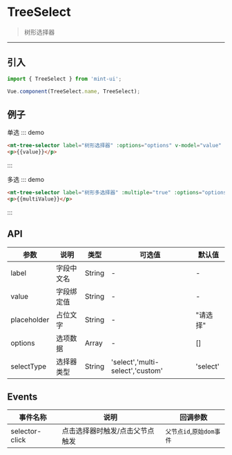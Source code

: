 # TreeSelect

> 树形选择器

-----------

## 引入

```javascript
import { TreeSelect } from 'mint-ui';

Vue.component(TreeSelect.name, TreeSelect);
```

## 例子

单选
::: demo
```html
<mt-tree-selector label="树形选择器" :options="options" v-model="value" placeholder="请选择" ></mt-tree-selector>
<p>{{value}}</p>
```
:::

多选
::: demo
```html
<mt-tree-selector label="树形多选择器" :multiple="true" :options="options" v-model="multiValue" placeholder="请选择" @selector-click="loadMultiOptionsEmap"></mt-tree-selector>
<p>{{multiValue}}</p>
```
:::


## API
| 参数 | 说明 | 类型 | 可选值 | 默认值 |
|------|-------|---------|-------|--------|
| label | 字段中文名 | String | - | - |
| value | 字段绑定值 | String | - | - |
| placeholder | 占位文字 | String | - | "请选择" |
| options | 选项数据 | Array | - | [] |
| selectType | 选择器类型 | String | 'select','multi-select','custom' | 'select' |

## Events
| 事件名称 | 说明 | 回调参数 |
|---------- |-------- |---------- |
| selector-click  | 点击选择器时触发/点击父节点触发 |  `父节点id`,`原始dom事件`  |

<script>
  export default {
    methods: {
      loadOptionsEmap: function () {
      },
      loadMultiOptionsEmap: function () {
      }
    },
    data: function() {
    return {
      value: '',
      options: [{
                "id": "1",
                "name": "党群组织",
                "pId": "",
                "isParent": 1
            }, {
                "id": "000010",
                "name": "党群组织\/工会",
                "pId": "1",
                "isParent": 0
            }, {
                "id": "000012",
                "name": "行政部门\/校长办公室",
                "pId": "3",
                "isParent": 1
            }, {
                "id": "000423",
                "name": "行政部门\/人事处、人才工作领导小组办公室\/综合科",
                "pId": "000013",
                "isParent": 0
            }, {
                "id": "000426",
                "name": "行政部门\/计财处、会计核算中心、招投标办公室\/综合科",
                "pId": "000014",
                "isParent": 0
            }, {
                "id": "000371",
                "name": "行政部门\/校区发展与基本建设处\/综合科",
                "pId": "000346",
                "isParent": 0
            }, {
                "id": "000406",
                "name": "行政部门\/新农村发展研究院办公室、江苏农村发展学院办公室、新农村发展研究院和江苏农村发展学院院务委员会秘书处\/综合科",
                "pId": "000401",
                "isParent": 0
            }, {
                "id": "000029",
                "name": "教学机构\/农学院",
                "pId": "5",
                "isParent": 1
            }, {
                "id": "000040",
                "name": "教学机构\/理学院",
                "pId": "5",
                "isParent": 1
            }, {
                "id": "000001",
                "name": "党群组织\/党委办公室、统战部、机关党委",
                "pId": "1",
                "isParent": 0
            }, {
                "id": "000432",
                "name": "行政部门\/计财处、会计核算中心、招投标办公室\/基建工程招投标科",
                "pId": "000014",
                "isParent": 0
            }, {
                "id": "000021",
                "name": "行政部门\/资产管理与后勤保障处",
                "pId": "3",
                "isParent": 1
            }, {
                "id": "000100",
                "name": "行政部门教学机构\/国际合作与交流处、国际教育学院、港澳台办公室\/国际教育学院办公室",
                "pId": "000017",
                "isParent": 0
            }, {
                "id": "000101",
                "name": "行政部门\/发展规划办公室\/《中国农业教育》编辑部",
                "pId": "000018",
                "isParent": 0
            }, {
                "id": "000102",
                "name": "行政部门\/产学研合作处\/综合科",
                "pId": "000019",
                "isParent": 0
            }, {
                "id": "000103",
                "name": "行政部门\/产学研合作处\/科技开发科",
                "pId": "000019",
                "isParent": 0
            }, {
                "id": "000104",
                "name": "行政部门\/产学研合作处\/科技推广科（科教兴农办公室）",
                "pId": "000019",
                "isParent": 0
            }, {
                "id": "000105",
                "name": "行政部门\/产学研合作处\/经营性资产管理办公室",
                "pId": "000019",
                "isParent": 0
            }, {
                "id": "000106",
                "name": "行政部门\/产学研合作处\/资产经营公司财务部",
                "pId": "000019",
                "isParent": 0
            }, {
                "id": "000107",
                "name": "行政部门\/产学研合作处\/农药厂",
                "pId": "000019",
                "isParent": 0
            }, {
                "id": "000108",
                "name": "行政部门\/产学研合作处\/免疫生化所",
                "pId": "000019",
                "isParent": 0
            }, {
                "id": "000109",
                "name": "行政部门\/产学研合作处\/科技开发公司",
                "pId": "000019",
                "isParent": 0
            }, {
                "id": "000038",
                "name": "教学机构\/人文社会科学学院",
                "pId": "5",
                "isParent": 1
            }, {
                "id": "000011",
                "name": "党群组织\/团委",
                "pId": "1",
                "isParent": 1
            }, {
                "id": "000360",
                "name": "行政部门\/资产经营公司",
                "pId": "3",
                "isParent": 1
            }, {
                "id": "000110",
                "name": "行政部门\/产学研合作处\/神州公司",
                "pId": "000019",
                "isParent": 0
            }, {
                "id": "000111",
                "name": "行政部门\/产学研合作处\/高科公司",
                "pId": "000019",
                "isParent": 0
            }, {
                "id": "000112",
                "name": "行政部门\/产学研合作处\/资产经营公司",
                "pId": "000019",
                "isParent": 0
            }, {
                "id": "000113",
                "name": "行政部门\/产学研合作处\/兴农公司",
                "pId": "000019",
                "isParent": 0
            }, {
                "id": "000114",
                "name": "行政部门\/产学研合作处\/动物药业有限公司",
                "pId": "000019",
                "isParent": 0
            }, {
                "id": "000118",
                "name": "行政部门\/资产管理与后勤保障处\/综合科",
                "pId": "000021",
                "isParent": 0
            }, {
                "id": "000119",
                "name": "行政部门\/资产管理与后勤保障处\/资产管理科",
                "pId": "000021",
                "isParent": 0
            }, {
                "id": "000338",
                "name": "教学机构\/思想政治理论课教研部",
                "pId": "5",
                "isParent": 1
            }, {
                "id": "000045",
                "name": "行政部门\/学术交流中心",
                "pId": "3",
                "isParent": 0
            }, {
                "id": "000120",
                "name": "行政部门\/资产管理与后勤保障处\/房地产管理科",
                "pId": "000021",
                "isParent": 0
            }, {
                "id": "000121",
                "name": "行政部门\/资产管理与后勤保障处\/动力科",
                "pId": "000021",
                "isParent": 0
            }, {
                "id": "000122",
                "name": "行政部门\/资产管理与后勤保障处\/社区居民委员会",
                "pId": "000021",
                "isParent": 0
            }, {
                "id": "000123",
                "name": "行政部门\/资产管理与后勤保障处\/医院",
                "pId": "000021",
                "isParent": 0
            }, {
                "id": "000124",
                "name": "行政部门\/实验室与基地管理处\/综合科",
                "pId": "000022",
                "isParent": 0
            }, {
                "id": "000125",
                "name": "行政部门\/实验室与基地管理处\/实验室管理科",
                "pId": "000022",
                "isParent": 0
            }, {
                "id": "000126",
                "name": "行政部门\/实验室与基地管理处\/基地管理科",
                "pId": "000022",
                "isParent": 0
            }, {
                "id": "000127",
                "name": "行政部门\/实验室与基地管理处\/设备管理科",
                "pId": "000022",
                "isParent": 0
            }, {
                "id": "000128",
                "name": "行政部门\/白马教学科研基地建设办公室\/综合科",
                "pId": "000023",
                "isParent": 0
            }, {
                "id": "000039",
                "name": "教学机构\/外国语学院",
                "pId": "5",
                "isParent": 1
            }, {
                "id": "000130",
                "name": "直属单位\/图书馆、图书与信息中心\/办公室",
                "pId": "000024",
                "isParent": 0
            }, {
                "id": "000131",
                "name": "直属单位\/图书馆、图书与信息中心\/读者服务部",
                "pId": "000024",
                "isParent": 0
            }, {
                "id": "000132",
                "name": "直属单位\/图书馆、图书与信息中心\/文献资源建设部",
                "pId": "000024",
                "isParent": 0
            }, {
                "id": "000133",
                "name": "直属单位\/图书馆、图书与信息中心\/参考咨询部",
                "pId": "000024",
                "isParent": 0
            }, {
                "id": "000134",
                "name": "直属单位\/图书馆、图书与信息中心\/网络运营部",
                "pId": "000024",
                "isParent": 0
            }, {
                "id": "000135",
                "name": "直属单位\/图书馆、图书与信息中心\/信息应用部",
                "pId": "000024",
                "isParent": 0
            }, {
                "id": "000136",
                "name": "直属单位\/图书馆、图书与信息中心\/用户服务部",
                "pId": "000024",
                "isParent": 0
            }, {
                "id": "000137",
                "name": "直属单位\/图书馆、图书与信息中心\/教育技术部（现代教育技术中心）",
                "pId": "000024",
                "isParent": 0
            }, {
                "id": "000138",
                "name": "直属单位\/体育部\/办公室",
                "pId": "000025",
                "isParent": 0
            }, {
                "id": "000139",
                "name": "直属单位\/体育部\/教学与科研教研室",
                "pId": "000025",
                "isParent": 0
            }, {
                "id": "000041",
                "name": "教学机构\/信息科学技术学院",
                "pId": "5",
                "isParent": 1
            }, {
                "id": "000140",
                "name": "直属单位\/体育部\/运动竞赛教研室",
                "pId": "000025",
                "isParent": 0
            }, {
                "id": "000141",
                "name": "直属单位\/体育部\/群众体育教研室",
                "pId": "000025",
                "isParent": 0
            }, {
                "id": "000142",
                "name": "直属单位\/后勤集团公司\/办公室",
                "pId": "000026",
                "isParent": 0
            }, {
                "id": "000143",
                "name": "直属单位\/后勤集团公司\/人力资源管理中心",
                "pId": "000026",
                "isParent": 0
            }, {
                "id": "000144",
                "name": "直属单位\/后勤集团公司\/安全质量管理中心",
                "pId": "000026",
                "isParent": 0
            }, {
                "id": "000145",
                "name": "直属单位\/后勤集团公司\/维修动力服务中心",
                "pId": "000026",
                "isParent": 0
            }, {
                "id": "000146",
                "name": "直属单位\/后勤集团公司\/通讯接待服务中心",
                "pId": "000026",
                "isParent": 0
            }, {
                "id": "000147",
                "name": "直属单位\/后勤集团公司\/物资供应中心",
                "pId": "000026",
                "isParent": 0
            }, {
                "id": "000148",
                "name": "直属单位\/后勤集团公司\/文印服务中心",
                "pId": "000026",
                "isParent": 0
            }, {
                "id": "000149",
                "name": "直属单位\/后勤集团公司\/饮食服务中心",
                "pId": "000026",
                "isParent": 0
            }, {
                "id": "000042",
                "name": "教学机构\/生命科学学院",
                "pId": "5",
                "isParent": 1
            }, {
                "id": "000150",
                "name": "直属单位\/后勤集团公司\/物业管理服务中心",
                "pId": "000026",
                "isParent": 0
            }, {
                "id": "000151",
                "name": "直属单位\/后勤集团公司\/幼儿园",
                "pId": "000026",
                "isParent": 0
            }, {
                "id": "000152",
                "name": "直属单位\/江浦实验农场\/办公室",
                "pId": "000027",
                "isParent": 0
            }, {
                "id": "000153",
                "name": "直属单位\/江浦实验农场\/生产科",
                "pId": "000027",
                "isParent": 0
            }, {
                "id": "000154",
                "name": "直属单位\/实验牧场\/办公室",
                "pId": "000028",
                "isParent": 0
            }, {
                "id": "000155",
                "name": "教学机构\/农学院\/办公室",
                "pId": "000029",
                "isParent": 0
            }, {
                "id": "000156",
                "name": "教学机构\/农学院\/农学系",
                "pId": "000029",
                "isParent": 0
            }, {
                "id": "000157",
                "name": "教学机构\/农学院\/遗传育种系",
                "pId": "000029",
                "isParent": 0
            }, {
                "id": "000158",
                "name": "教学机构\/农学院\/作物学实验教学中心",
                "pId": "000029",
                "isParent": 0
            }, {
                "id": "000159",
                "name": "教学机构\/农学院\/农学试验站",
                "pId": "000029",
                "isParent": 0
            }, {
                "id": "000383",
                "name": "教学机构\/农村发展学院",
                "pId": "5",
                "isParent": 1
            }, {
                "id": "000016",
                "name": "行政部门\/科技处、人文社会科学处",
                "pId": "3",
                "isParent": 0
            }, {
                "id": "000160",
                "name": "教学机构\/农学院\/作物遗传与种质创新国家重点实验室",
                "pId": "000029",
                "isParent": 0
            }, {
                "id": "000161",
                "name": "教学机构\/植物保护学院\/办公室",
                "pId": "000030",
                "isParent": 0
            }, {
                "id": "000162",
                "name": "教学机构\/植物保护学院\/植物病理学系",
                "pId": "000030",
                "isParent": 0
            }, {
                "id": "000163",
                "name": "教学机构\/植物保护学院\/昆虫学系",
                "pId": "000030",
                "isParent": 0
            }, {
                "id": "000164",
                "name": "教学机构\/植物保护学院\/农业气象教研室",
                "pId": "000030",
                "isParent": 0
            }, {
                "id": "000165",
                "name": "教学机构\/植物保护学院\/农药科学系",
                "pId": "000030",
                "isParent": 0
            }, {
                "id": "000166",
                "name": "教学机构\/植物保护学院\/有害生物综合治理实验教学中心",
                "pId": "000030",
                "isParent": 0
            }, {
                "id": "000167",
                "name": "教学机构\/资源与环境科学学院\/办公室",
                "pId": "000031",
                "isParent": 0
            }, {
                "id": "000168",
                "name": "教学机构\/资源与环境科学学院\/土壤与生态学系",
                "pId": "000031",
                "isParent": 0
            }, {
                "id": "000169",
                "name": "教学机构\/资源与环境科学学院\/植物营养与肥料学系",
                "pId": "000031",
                "isParent": 0
            }, {
                "id": "000384",
                "name": "教学机构\/草业学院",
                "pId": "5",
                "isParent": 1
            }, {
                "id": "000017",
                "name": "行政部门教学机构\/国际合作与交流处、国际教育学院、港澳台办公室",
                "pId": "4",
                "isParent": 1
            }, {
                "id": "000170",
                "name": "教学机构\/资源与环境科学学院\/环境科学与工程系",
                "pId": "000031",
                "isParent": 0
            }, {
                "id": "000171",
                "name": "教学机构\/资源与环境科学学院\/农业资源与环境实验教学中心",
                "pId": "000031",
                "isParent": 0
            }, {
                "id": "000172",
                "name": "教学机构\/园艺学院\/办公室",
                "pId": "000032",
                "isParent": 0
            }, {
                "id": "000173",
                "name": "教学机构\/园艺学院\/园艺学系",
                "pId": "000032",
                "isParent": 0
            }, {
                "id": "000174",
                "name": "教学机构\/园艺学院\/园林学系",
                "pId": "000032",
                "isParent": 0
            }, {
                "id": "000175",
                "name": "教学机构\/园艺学院\/中药材科学系",
                "pId": "000032",
                "isParent": 0
            }, {
                "id": "000176",
                "name": "教学机构\/园艺学院\/园艺园林实验教学中心",
                "pId": "000032",
                "isParent": 0
            }, {
                "id": "000177",
                "name": "教学机构\/园艺学院\/中药学实验教学中心",
                "pId": "000032",
                "isParent": 0
            }, {
                "id": "000178",
                "name": "教学机构\/动物科技学院（含无锡渔业学院）\/办公室",
                "pId": "000033",
                "isParent": 0
            }, {
                "id": "000179",
                "name": "教学机构\/动物科技学院（含无锡渔业学院）\/动物遗传育种与繁殖系",
                "pId": "000033",
                "isParent": 0
            }, {
                "id": "000385",
                "name": "教学机构\/金融学院",
                "pId": "5",
                "isParent": 1
            }, {
                "id": "000018",
                "name": "行政部门\/发展规划办公室",
                "pId": "3",
                "isParent": 1
            }, {
                "id": "000180",
                "name": "教学机构\/动物科技学院（含无锡渔业学院）\/动物营养与饲料科学系",
                "pId": "000033",
                "isParent": 0
            }, {
                "id": "000181",
                "name": "教学机构\/动物科技学院（含无锡渔业学院）\/特种经济动物与水产系",
                "pId": "000033",
                "isParent": 0
            }, {
                "id": "000182",
                "name": "教学机构\/动物科技学院（含无锡渔业学院）\/草业工程系",
                "pId": "000033",
                "isParent": 0
            }, {
                "id": "000183",
                "name": "教学机构\/动物科技学院（含无锡渔业学院）\/动物科学实验教学中心",
                "pId": "000033",
                "isParent": 0
            }, {
                "id": "000184",
                "name": "教学机构\/动物科技学院（含无锡渔业学院）\/无锡渔业学院",
                "pId": "000033",
                "isParent": 1
            }, {
                "id": "000185",
                "name": "教学机构\/动物科技学院（含无锡渔业学院）\/无锡渔业学院\/办公室",
                "pId": "000184",
                "isParent": 0
            }, {
                "id": "000186",
                "name": "教学机构\/动物科技学院（含无锡渔业学院）\/无锡渔业学院\/水产遗传育种室",
                "pId": "000184",
                "isParent": 0
            }, {
                "id": "000187",
                "name": "教学机构\/动物科技学院（含无锡渔业学院）\/无锡渔业学院\/生物技术室",
                "pId": "000184",
                "isParent": 0
            }, {
                "id": "000188",
                "name": "教学机构\/动物科技学院（含无锡渔业学院）\/无锡渔业学院\/大水面增养殖与生态室",
                "pId": "000184",
                "isParent": 0
            }, {
                "id": "000189",
                "name": "教学机构\/动物科技学院（含无锡渔业学院）\/无锡渔业学院\/渔业环境保护生物控制室",
                "pId": "000184",
                "isParent": 0
            }, {
                "id": "000043",
                "name": "教学机构\/工学院（含乡镇企业学院）",
                "pId": "5",
                "isParent": 1
            }, {
                "id": "000019",
                "name": "行政部门\/产学研合作处",
                "pId": "3",
                "isParent": 1
            }, {
                "id": "000190",
                "name": "教学机构\/动物科技学院（含无锡渔业学院）\/无锡渔业学院\/动物饲料与疾病防治室",
                "pId": "000184",
                "isParent": 0
            }, {
                "id": "000191",
                "name": "教学机构\/动物科技学院（含无锡渔业学院）\/无锡渔业学院\/水产养殖室",
                "pId": "000184",
                "isParent": 0
            }, {
                "id": "000192",
                "name": "教学机构\/动物科技学院（含无锡渔业学院）\/无锡渔业学院\/渔业经济和信息室",
                "pId": "000184",
                "isParent": 0
            }, {
                "id": "000193",
                "name": "教学机构\/动物科技学院（含无锡渔业学院）\/无锡渔业学院\/教育培训基础部",
                "pId": "000184",
                "isParent": 0
            }, {
                "id": "000194",
                "name": "教学机构\/动物医学院\/办公室",
                "pId": "000034",
                "isParent": 0
            }, {
                "id": "000195",
                "name": "教学机构\/动物医学院\/附属动物医院",
                "pId": "000034",
                "isParent": 0
            }, {
                "id": "000196",
                "name": "教学机构\/动物医学院\/基础医学系",
                "pId": "000034",
                "isParent": 0
            }, {
                "id": "000197",
                "name": "教学机构\/动物医学院\/预防医学系",
                "pId": "000034",
                "isParent": 0
            }, {
                "id": "000198",
                "name": "教学机构\/动物医学院\/临床医学系",
                "pId": "000034",
                "isParent": 0
            }, {
                "id": "000199",
                "name": "教学机构\/动物医学院\/基础兽医学实验教学中心",
                "pId": "000034",
                "isParent": 0
            }, {
                "id": "000002",
                "name": "党群组织\/纪委办公室",
                "pId": "1",
                "isParent": 0
            }, {
                "id": "2",
                "name": "党群组织行政部门",
                "pId": "",
                "isParent": 1
            }, {
                "id": "000427",
                "name": "行政部门\/计财处、会计核算中心、招投标办公室\/校园一卡通中心",
                "pId": "000014",
                "isParent": 0
            }, {
                "id": "000433",
                "name": "行政部门\/校区发展与基本建设处\/计划科",
                "pId": "000346",
                "isParent": 0
            }, {
                "id": "000347",
                "name": "行政部门\/发展规划与学科建设处",
                "pId": "3",
                "isParent": 1
            }, {
                "id": "000407",
                "name": "行政部门\/新农村发展研究院办公室、江苏农村发展学院办公室、新农村发展研究院和江苏农村发展学院院务委员会秘书处\/基地与推广科",
                "pId": "000401",
                "isParent": 0
            }, {
                "id": "000030",
                "name": "教学机构\/植物保护学院",
                "pId": "5",
                "isParent": 1
            }, {
                "id": "000044",
                "name": "教学机构\/继续教育学院",
                "pId": "5",
                "isParent": 1
            }, {
                "id": "000020",
                "name": "行政部门\/基建处",
                "pId": "3",
                "isParent": 0
            }, {
                "id": "000200",
                "name": "教学机构\/动物医学院\/预防兽医学实验教学中心",
                "pId": "000034",
                "isParent": 0
            }, {
                "id": "000201",
                "name": "教学机构\/动物医学院\/临床兽医学实验教学中心",
                "pId": "000034",
                "isParent": 0
            }, {
                "id": "000202",
                "name": "教学机构\/食品科技学院\/办公室",
                "pId": "000035",
                "isParent": 0
            }, {
                "id": "000203",
                "name": "教学机构\/食品科技学院\/食品科学与工程系",
                "pId": "000035",
                "isParent": 0
            }, {
                "id": "000204",
                "name": "教学机构\/食品科技学院\/生物工程系",
                "pId": "000035",
                "isParent": 0
            }, {
                "id": "000205",
                "name": "教学机构\/食品科技学院\/食品质量与安全系",
                "pId": "000035",
                "isParent": 0
            }, {
                "id": "000206",
                "name": "教学机构\/食品科技学院\/食品加工与质量控制实验教学中心",
                "pId": "000035",
                "isParent": 0
            }, {
                "id": "000207",
                "name": "教学机构\/食品科技学院\/生物工程实验教学中心",
                "pId": "000035",
                "isParent": 0
            }, {
                "id": "000208",
                "name": "教学机构\/食品科技学院\/国家肉品质量控制工程技术研究中心",
                "pId": "000035",
                "isParent": 0
            }, {
                "id": "000209",
                "name": "教学机构\/经济管理学院\/办公室",
                "pId": "000036",
                "isParent": 0
            }, {
                "id": "000210",
                "name": "教学机构\/经济管理学院\/农业经济学系",
                "pId": "000036",
                "isParent": 0
            }, {
                "id": "000211",
                "name": "教学机构\/经济管理学院\/管理学系",
                "pId": "000036",
                "isParent": 0
            }, {
                "id": "000213",
                "name": "教学机构\/经济管理学院\/经济管理与电子商务实验教学中心",
                "pId": "000036",
                "isParent": 0
            }, {
                "id": "000214",
                "name": "教学机构\/公共管理学院（含土地管理学院）\/办公室",
                "pId": "000037",
                "isParent": 0
            }, {
                "id": "000215",
                "name": "教学机构\/公共管理学院（含土地管理学院）\/土地管理系",
                "pId": "000037",
                "isParent": 0
            }, {
                "id": "000216",
                "name": "教学机构\/公共管理学院（含土地管理学院）\/资源环境与城乡规划系",
                "pId": "000037",
                "isParent": 0
            }, {
                "id": "000217",
                "name": "教学机构\/公共管理学院（含土地管理学院）\/人力资源与社会保障系",
                "pId": "000037",
                "isParent": 0
            }, {
                "id": "000218",
                "name": "教学机构\/公共管理学院（含土地管理学院）\/行政管理系",
                "pId": "000037",
                "isParent": 0
            }, {
                "id": "000219",
                "name": "教学机构\/公共管理学院（含土地管理学院）\/管理学科教学实验中心",
                "pId": "000037",
                "isParent": 0
            }, {
                "id": "000022",
                "name": "行政部门\/实验室与基地管理处",
                "pId": "3",
                "isParent": 1
            }, {
                "id": "000220",
                "name": "教学机构\/公共管理学院（含土地管理学院）\/高等教育研究所",
                "pId": "000037",
                "isParent": 0
            }, {
                "id": "000221",
                "name": "教学机构\/人文社会科学学院\/办公室",
                "pId": "000038",
                "isParent": 0
            }, {
                "id": "000222",
                "name": "教学机构\/人文社会科学学院\/中国近现代史教研室",
                "pId": "000038",
                "isParent": 0
            }, {
                "id": "000223",
                "name": "教学机构\/人文社会科学学院\/马克思主义基本原理教研室",
                "pId": "000038",
                "isParent": 0
            }, {
                "id": "000224",
                "name": "教学机构\/人文社会科学学院\/社会学系",
                "pId": "000038",
                "isParent": 0
            }, {
                "id": "000225",
                "name": "教学机构\/人文社会科学学院\/文化管理系",
                "pId": "000038",
                "isParent": 0
            }, {
                "id": "000226",
                "name": "教学机构\/人文社会科学学院\/旅游管理系",
                "pId": "000038",
                "isParent": 0
            }, {
                "id": "000227",
                "name": "教学机构\/人文社会科学学院\/科学技术史系",
                "pId": "000038",
                "isParent": 0
            }, {
                "id": "000228",
                "name": "教学机构\/人文社会科学学院\/法律系",
                "pId": "000038",
                "isParent": 0
            }, {
                "id": "000229",
                "name": "教学机构\/人文社会科学学院\/人文综合实验教学中心",
                "pId": "000038",
                "isParent": 0
            }, {
                "id": "000230",
                "name": "教学机构\/外国语学院\/办公室",
                "pId": "000039",
                "isParent": 0
            }, {
                "id": "000231",
                "name": "教学机构\/外国语学院\/英语系",
                "pId": "000039",
                "isParent": 0
            }, {
                "id": "000232",
                "name": "教学机构\/外国语学院\/日语系",
                "pId": "000039",
                "isParent": 0
            }, {
                "id": "000233",
                "name": "教学机构\/外国语学院\/公共外语教学部",
                "pId": "000039",
                "isParent": 0
            }, {
                "id": "000234",
                "name": "教学机构\/外国语学院\/外语实验教学中心",
                "pId": "000039",
                "isParent": 0
            }, {
                "id": "000235",
                "name": "教学机构\/理学院\/办公室",
                "pId": "000040",
                "isParent": 0
            }, {
                "id": "000236",
                "name": "教学机构\/理学院\/数学系",
                "pId": "000040",
                "isParent": 0
            }, {
                "id": "000237",
                "name": "教学机构\/理学院\/物理系",
                "pId": "000040",
                "isParent": 0
            }, {
                "id": "000238",
                "name": "教学机构\/理学院\/化学系",
                "pId": "000040",
                "isParent": 0
            }, {
                "id": "000239",
                "name": "教学机构\/理学院\/化学实验教学中心",
                "pId": "000040",
                "isParent": 0
            }, {
                "id": "000024",
                "name": "直属单位\/图书馆、图书与信息中心",
                "pId": "9",
                "isParent": 1
            }, {
                "id": "000240",
                "name": "教学机构\/理学院\/物理实验教学中心",
                "pId": "000040",
                "isParent": 0
            }, {
                "id": "000241",
                "name": "教学机构\/信息科学技术学院\/办公室",
                "pId": "000041",
                "isParent": 0
            }, {
                "id": "000242",
                "name": "教学机构\/信息科学技术学院\/计算机科学与技术系",
                "pId": "000041",
                "isParent": 0
            }, {
                "id": "000243",
                "name": "教学机构\/信息科学技术学院\/信息管理系",
                "pId": "000041",
                "isParent": 0
            }, {
                "id": "000244",
                "name": "教学机构\/信息科学技术学院\/计算机与信息技术实验教学中心",
                "pId": "000041",
                "isParent": 0
            }, {
                "id": "000245",
                "name": "教学机构\/生命科学学院\/办公室",
                "pId": "000042",
                "isParent": 0
            }, {
                "id": "000246",
                "name": "教学机构\/生命科学学院\/生物化学与分子生物学系",
                "pId": "000042",
                "isParent": 0
            }, {
                "id": "000247",
                "name": "教学机构\/生命科学学院\/微生物学系",
                "pId": "000042",
                "isParent": 0
            }, {
                "id": "000248",
                "name": "教学机构\/生命科学学院\/植物生物学系",
                "pId": "000042",
                "isParent": 0
            }, {
                "id": "000249",
                "name": "教学机构\/生命科学学院\/动物生物学系",
                "pId": "000042",
                "isParent": 0
            }, {
                "id": "000025",
                "name": "直属单位\/体育部",
                "pId": "9",
                "isParent": 1
            }, {
                "id": "000250",
                "name": "教学机构\/生命科学学院\/生物学实验教学中心",
                "pId": "000042",
                "isParent": 0
            }, {
                "id": "000251",
                "name": "教学机构\/继续教育学院\/办公室",
                "pId": "000044",
                "isParent": 0
            }, {
                "id": "000252",
                "name": "教学机构\/继续教育学院\/培训科",
                "pId": "000044",
                "isParent": 0
            }, {
                "id": "000253",
                "name": "教学机构\/继续教育学院\/教务科",
                "pId": "000044",
                "isParent": 0
            }, {
                "id": "000254",
                "name": "教学机构\/继续教育学院\/招生自考办公室",
                "pId": "000044",
                "isParent": 0
            }, {
                "id": "000256",
                "name": "教学机构\/工学院（含乡镇企业学院）\/党委办公室",
                "pId": "000043",
                "isParent": 1
            }, {
                "id": "000257",
                "name": "教学机构\/工学院（含乡镇企业学院）\/党委办公室\/综合科",
                "pId": "000256",
                "isParent": 0
            }, {
                "id": "000258",
                "name": "教学机构\/工学院（含乡镇企业学院）\/纪委办公室、监察室、机关党总支",
                "pId": "000043",
                "isParent": 0
            }, {
                "id": "000259",
                "name": "教学机构\/工学院（含乡镇企业学院）\/工会",
                "pId": "000043",
                "isParent": 0
            }, {
                "id": "000026",
                "name": "直属单位\/后勤集团公司",
                "pId": "9",
                "isParent": 1
            }, {
                "id": "000260",
                "name": "教学机构\/工学院（含乡镇企业学院）\/团委",
                "pId": "000043",
                "isParent": 0
            }, {
                "id": "000261",
                "name": "教学机构\/工学院（含乡镇企业学院）\/院长办公室",
                "pId": "000043",
                "isParent": 1
            }, {
                "id": "000262",
                "name": "教学机构\/工学院（含乡镇企业学院）\/院长办公室\/综合科",
                "pId": "000261",
                "isParent": 0
            }, {
                "id": "000263",
                "name": "教学机构\/工学院（含乡镇企业学院）\/人事处",
                "pId": "000043",
                "isParent": 1
            }, {
                "id": "000264",
                "name": "教学机构\/工学院（含乡镇企业学院）\/人事处\/综合科",
                "pId": "000263",
                "isParent": 0
            }, {
                "id": "000265",
                "name": "教学机构\/工学院（含乡镇企业学院）\/人事处\/离退休办公室",
                "pId": "000263",
                "isParent": 0
            }, {
                "id": "000267",
                "name": "教学机构\/工学院（含乡镇企业学院）\/教务处",
                "pId": "000043",
                "isParent": 1
            }, {
                "id": "000268",
                "name": "教学机构\/工学院（含乡镇企业学院）\/教务处\/教务科",
                "pId": "000267",
                "isParent": 0
            }, {
                "id": "000269",
                "name": "教学机构\/工学院（含乡镇企业学院）\/教务处\/教研及实践教学科",
                "pId": "000267",
                "isParent": 0
            }, {
                "id": "000027",
                "name": "直属单位\/江浦实验农场",
                "pId": "9",
                "isParent": 1
            }, {
                "id": "000270",
                "name": "教学机构\/工学院（含乡镇企业学院）\/教务处\/教材科",
                "pId": "000267",
                "isParent": 0
            }, {
                "id": "000271",
                "name": "教学机构\/工学院（含乡镇企业学院）\/科技与研究生处",
                "pId": "000043",
                "isParent": 1
            }, {
                "id": "000272",
                "name": "教学机构\/工学院（含乡镇企业学院）\/科技与研究生处\/综合科",
                "pId": "000271",
                "isParent": 0
            }, {
                "id": "000273",
                "name": "教学机构\/工学院（含乡镇企业学院）\/学生工作处",
                "pId": "000043",
                "isParent": 1
            }, {
                "id": "000274",
                "name": "教学机构\/工学院（含乡镇企业学院）\/学生工作处\/招生就业科",
                "pId": "000273",
                "isParent": 0
            }, {
                "id": "000275",
                "name": "教学机构\/工学院（含乡镇企业学院）\/学生工作处\/教育管理科",
                "pId": "000273",
                "isParent": 0
            }, {
                "id": "000276",
                "name": "教学机构\/工学院（含乡镇企业学院）\/学生工作处\/学生宿舍管理科",
                "pId": "000273",
                "isParent": 0
            }, {
                "id": "000277",
                "name": "教学机构\/工学院（含乡镇企业学院）\/计划财务处",
                "pId": "000043",
                "isParent": 1
            }, {
                "id": "000278",
                "name": "教学机构\/工学院（含乡镇企业学院）\/计划财务处\/综合财务科",
                "pId": "000277",
                "isParent": 0
            }, {
                "id": "000279",
                "name": "教学机构\/工学院（含乡镇企业学院）\/计划财务处\/校园卡管理科",
                "pId": "000277",
                "isParent": 0
            }, {
                "id": "000028",
                "name": "直属单位\/实验牧场",
                "pId": "9",
                "isParent": 1
            }, {
                "id": "000280",
                "name": "教学机构\/工学院（含乡镇企业学院）\/计划财务处\/服务核算科",
                "pId": "000277",
                "isParent": 0
            }, {
                "id": "000281",
                "name": "教学机构\/工学院（含乡镇企业学院）\/总务处",
                "pId": "000043",
                "isParent": 1
            }, {
                "id": "000282",
                "name": "教学机构\/工学院（含乡镇企业学院）\/总务处\/办公室",
                "pId": "000281",
                "isParent": 0
            }, {
                "id": "000283",
                "name": "教学机构\/工学院（含乡镇企业学院）\/总务处\/基建维修科",
                "pId": "000281",
                "isParent": 0
            }, {
                "id": "000284",
                "name": "教学机构\/工学院（含乡镇企业学院）\/总务处\/资产管理科",
                "pId": "000281",
                "isParent": 0
            }, {
                "id": "000285",
                "name": "教学机构\/工学院（含乡镇企业学院）\/总务处\/保卫科",
                "pId": "000281",
                "isParent": 0
            }, {
                "id": "000286",
                "name": "教学机构\/工学院（含乡镇企业学院）\/总务处\/卫生所",
                "pId": "000281",
                "isParent": 0
            }, {
                "id": "000287",
                "name": "教学机构\/工学院（含乡镇企业学院）\/总务处\/水电管理科",
                "pId": "000281",
                "isParent": 0
            }, {
                "id": "000288",
                "name": "教学机构\/工学院（含乡镇企业学院）\/总务处\/物业管理科",
                "pId": "000281",
                "isParent": 0
            }, {
                "id": "000289",
                "name": "教学机构\/工学院（含乡镇企业学院）\/总务处\/饮食服务中心",
                "pId": "000281",
                "isParent": 0
            }, {
                "id": "000290",
                "name": "教学机构\/工学院（含乡镇企业学院）\/总务处\/服务管理科",
                "pId": "000281",
                "isParent": 0
            }, {
                "id": "000291",
                "name": "教学机构\/工学院（含乡镇企业学院）\/农业机械化系（交通与车辆工程系）",
                "pId": "000043",
                "isParent": 1
            }, {
                "id": "000292",
                "name": "教学机构\/工学院（含乡镇企业学院）\/农业机械化系（交通与车辆工程系）\/办公室",
                "pId": "000291",
                "isParent": 0
            }, {
                "id": "000293",
                "name": "教学机构\/工学院（含乡镇企业学院）\/农业机械化系（交通与车辆工程系）\/农业机械教研室",
                "pId": "000291",
                "isParent": 0
            }, {
                "id": "000294",
                "name": "教学机构\/工学院（含乡镇企业学院）\/农业机械化系（交通与车辆工程系）\/交通运输教研室",
                "pId": "000291",
                "isParent": 0
            }, {
                "id": "000295",
                "name": "教学机构\/工学院（含乡镇企业学院）\/农业机械化系（交通与车辆工程系）\/车辆工程教研室",
                "pId": "000291",
                "isParent": 0
            }, {
                "id": "000296",
                "name": "教学机构\/工学院（含乡镇企业学院）\/农业机械化系（交通与车辆工程系）\/农业机械与车辆工程实验中心",
                "pId": "000291",
                "isParent": 0
            }, {
                "id": "000297",
                "name": "教学机构\/工学院（含乡镇企业学院）\/机械工程系",
                "pId": "000043",
                "isParent": 1
            }, {
                "id": "000298",
                "name": "教学机构\/工学院（含乡镇企业学院）\/机械工程系\/办公室",
                "pId": "000297",
                "isParent": 0
            }, {
                "id": "000299",
                "name": "教学机构\/工学院（含乡镇企业学院）\/机械工程系\/机械设计教研室",
                "pId": "000297",
                "isParent": 0
            }, {
                "id": "000003",
                "name": "党群组织\/监察处",
                "pId": "1",
                "isParent": 1
            }, {
                "id": "3",
                "name": "行政部门",
                "pId": "",
                "isParent": 1
            }, {
                "id": "000428",
                "name": "行政部门\/计财处、会计核算中心、招投标办公室\/收费与财税科",
                "pId": "000014",
                "isParent": 0
            }, {
                "id": "000372",
                "name": "行政部门\/校区发展与基本建设处\/工程管理科",
                "pId": "000346",
                "isParent": 0
            }, {
                "id": "000376",
                "name": "行政部门\/发展委员会办公室",
                "pId": "3",
                "isParent": 1
            }, {
                "id": "000413",
                "name": "行政部门\/新农村发展研究院办公室、江苏农村发展学院办公室、新农村发展研究院和江苏农村发展学院院务委员会秘书处\/发展研究科",
                "pId": "000401",
                "isParent": 0
            }, {
                "id": "000031",
                "name": "教学机构\/资源与环境科学学院",
                "pId": "5",
                "isParent": 1
            }, {
                "id": "000300",
                "name": "教学机构\/工学院（含乡镇企业学院）\/机械工程系\/工业设计教研室",
                "pId": "000297",
                "isParent": 0
            }, {
                "id": "000301",
                "name": "教学机构\/工学院（含乡镇企业学院）\/机械工程系\/机械制造教研室",
                "pId": "000297",
                "isParent": 0
            }, {
                "id": "000302",
                "name": "教学机构\/工学院（含乡镇企业学院）\/机械工程系\/材料成型及控制工程教研室",
                "pId": "000297",
                "isParent": 0
            }, {
                "id": "000303",
                "name": "教学机构\/工学院（含乡镇企业学院）\/机械工程系\/机械工程实验中心",
                "pId": "000297",
                "isParent": 0
            }, {
                "id": "000304",
                "name": "教学机构\/工学院（含乡镇企业学院）\/机械工程系\/实习中心",
                "pId": "000297",
                "isParent": 0
            }, {
                "id": "000305",
                "name": "教学机构\/工学院（含乡镇企业学院）\/电气工程系",
                "pId": "000043",
                "isParent": 1
            }, {
                "id": "000306",
                "name": "教学机构\/工学院（含乡镇企业学院）\/电气工程系\/办公室",
                "pId": "000305",
                "isParent": 0
            }, {
                "id": "000307",
                "name": "教学机构\/工学院（含乡镇企业学院）\/电气工程系\/电气工程教研室",
                "pId": "000305",
                "isParent": 0
            }, {
                "id": "000308",
                "name": "教学机构\/工学院（含乡镇企业学院）\/电气工程系\/自动化教研室",
                "pId": "000305",
                "isParent": 0
            }, {
                "id": "000309",
                "name": "教学机构\/工学院（含乡镇企业学院）\/电气工程系\/电子信息科学与技术教研室",
                "pId": "000305",
                "isParent": 0
            }, {
                "id": "000310",
                "name": "教学机构\/工学院（含乡镇企业学院）\/电气工程系\/计算机教研室",
                "pId": "000305",
                "isParent": 0
            }, {
                "id": "000311",
                "name": "教学机构\/工学院（含乡镇企业学院）\/电气工程系\/电工电子教学实验中心",
                "pId": "000305",
                "isParent": 0
            }, {
                "id": "000312",
                "name": "教学机构\/工学院（含乡镇企业学院）\/管理工程系",
                "pId": "000043",
                "isParent": 1
            }, {
                "id": "000313",
                "name": "教学机构\/工学院（含乡镇企业学院）\/管理工程系\/办公室",
                "pId": "000312",
                "isParent": 0
            }, {
                "id": "000314",
                "name": "教学机构\/工学院（含乡镇企业学院）\/管理工程系\/工业工程教研室",
                "pId": "000312",
                "isParent": 0
            }, {
                "id": "000315",
                "name": "教学机构\/工学院（含乡镇企业学院）\/管理工程系\/物流工程教研室",
                "pId": "000312",
                "isParent": 0
            }, {
                "id": "000316",
                "name": "教学机构\/工学院（含乡镇企业学院）\/管理工程系\/工程管理教研室",
                "pId": "000312",
                "isParent": 0
            }, {
                "id": "000317",
                "name": "教学机构\/工学院（含乡镇企业学院）\/管理工程系\/实验室",
                "pId": "000312",
                "isParent": 0
            }, {
                "id": "000318",
                "name": "教学机构\/工学院（含乡镇企业学院）\/基础课部",
                "pId": "000043",
                "isParent": 1
            }, {
                "id": "000319",
                "name": "教学机构\/工学院（含乡镇企业学院）\/基础课部\/办公室",
                "pId": "000318",
                "isParent": 0
            }, {
                "id": "000320",
                "name": "教学机构\/工学院（含乡镇企业学院）\/基础课部\/人文与社会科学教研室",
                "pId": "000318",
                "isParent": 0
            }, {
                "id": "000321",
                "name": "教学机构\/工学院（含乡镇企业学院）\/基础课部\/英语教研室",
                "pId": "000318",
                "isParent": 0
            }, {
                "id": "000322",
                "name": "教学机构\/工学院（含乡镇企业学院）\/基础课部\/数学教研室",
                "pId": "000318",
                "isParent": 0
            }, {
                "id": "000323",
                "name": "教学机构\/工学院（含乡镇企业学院）\/基础课部\/物理与化学教研室",
                "pId": "000318",
                "isParent": 0
            }, {
                "id": "000324",
                "name": "教学机构\/工学院（含乡镇企业学院）\/基础课部\/体育教研室",
                "pId": "000318",
                "isParent": 0
            }, {
                "id": "000325",
                "name": "教学机构\/工学院（含乡镇企业学院）\/培训部",
                "pId": "000043",
                "isParent": 1
            }, {
                "id": "000326",
                "name": "教学机构\/工学院（含乡镇企业学院）\/培训部\/办公室",
                "pId": "000325",
                "isParent": 0
            }, {
                "id": "000327",
                "name": "教学机构\/工学院（含乡镇企业学院）\/图书馆",
                "pId": "000043",
                "isParent": 1
            }, {
                "id": "000328",
                "name": "教学机构\/工学院（含乡镇企业学院）\/图书馆\/办公室",
                "pId": "000327",
                "isParent": 0
            }, {
                "id": "000329",
                "name": "教学机构\/工学院（含乡镇企业学院）\/图书馆\/资源建设部",
                "pId": "000327",
                "isParent": 0
            }, {
                "id": "000330",
                "name": "教学机构\/工学院（含乡镇企业学院）\/图书馆\/信息服务部",
                "pId": "000327",
                "isParent": 0
            }, {
                "id": "000331",
                "name": "教学机构\/工学院（含乡镇企业学院）\/图书馆\/流通服务部",
                "pId": "000327",
                "isParent": 0
            }, {
                "id": "000332",
                "name": "教学机构\/工学院（含乡镇企业学院）\/图书馆\/技术支持部",
                "pId": "000327",
                "isParent": 0
            }, {
                "id": "000333",
                "name": "教学机构\/动物科技学院（含无锡渔业学院）\/农业部牛冷冻精液质量监督检验测试中心（南京）",
                "pId": "000033",
                "isParent": 0
            }, {
                "id": "000335",
                "name": "教学机构\/经济管理学院\/会计与金融学系",
                "pId": "000036",
                "isParent": 0
            }, {
                "id": "000336",
                "name": "教学机构\/经济管理学院\/经济贸易系",
                "pId": "000036",
                "isParent": 0
            }, {
                "id": "000339",
                "name": "直属单位\/体育部\/军事理论教研室",
                "pId": "000025",
                "isParent": 0
            }, {
                "id": "000340",
                "name": "教学机构\/思想政治理论课教研部\/办公室",
                "pId": "000338",
                "isParent": 0
            }, {
                "id": "000341",
                "name": "教学机构\/思想政治理论课教研部\/研究生政治理论教研室",
                "pId": "000338",
                "isParent": 0
            }, {
                "id": "000342",
                "name": "教学机构\/思想政治理论课教研部\/道德与法律教研室",
                "pId": "000338",
                "isParent": 0
            }, {
                "id": "000343",
                "name": "教学机构\/思想政治理论课教研部\/近现代史教研室",
                "pId": "000338",
                "isParent": 0
            }, {
                "id": "000344",
                "name": "教学机构\/思想政治理论课教研部\/中国特色社会主义理论教研室",
                "pId": "000338",
                "isParent": 0
            }, {
                "id": "000345",
                "name": "教学机构\/思想政治理论课教研部\/马克思主义原理教研室",
                "pId": "000338",
                "isParent": 0
            }, {
                "id": "000348",
                "name": "教学机构\/农学院\/国家信息农业工程技术中心办公室",
                "pId": "000029",
                "isParent": 0
            }, {
                "id": "000349",
                "name": "行政部门\/发展规划与学科建设处\/综合科",
                "pId": "000347",
                "isParent": 0
            }, {
                "id": "000350",
                "name": "行政部门\/发展规划与学科建设处\/发展规划办公室",
                "pId": "000347",
                "isParent": 0
            }, {
                "id": "000351",
                "name": "行政部门\/发展规划与学科建设处\/重点建设办公室",
                "pId": "000347",
                "isParent": 0
            }, {
                "id": "000353",
                "name": "行政部门\/科学研究院\/科研计划处",
                "pId": "000352",
                "isParent": 0
            }, {
                "id": "000354",
                "name": "行政部门\/科学研究院\/重大项目处",
                "pId": "000352",
                "isParent": 0
            }, {
                "id": "000356",
                "name": "行政部门\/科学研究院\/成果与知识产权处",
                "pId": "000352",
                "isParent": 0
            }, {
                "id": "000357",
                "name": "行政部门\/科学研究院\/实验室与平台处",
                "pId": "000352",
                "isParent": 0
            }, {
                "id": "000358",
                "name": "行政部门\/科学研究院\/产学研合作处（技术转移中心）",
                "pId": "000352",
                "isParent": 0
            }, {
                "id": "000359",
                "name": "教学机构\/农学院\/农业部大豆生物学与遗传育种重点实验室",
                "pId": "000029",
                "isParent": 0
            }, {
                "id": "000362",
                "name": "行政部门\/教务处、植物生产国家级实验教学中心、教师发展中心\/教学实验室与基地管理科",
                "pId": "000015",
                "isParent": 0
            }, {
                "id": "000363",
                "name": "行政部门\/资产管理与后勤保障处\/设备管理科",
                "pId": "000021",
                "isParent": 0
            }, {
                "id": "000365",
                "name": "行政部门\/校长办公室\/行政科",
                "pId": "000012",
                "isParent": 0
            }, {
                "id": "000366",
                "name": "行政部门教学机构\/国际合作与交流处、国际教育学院、港澳台办公室\/留学生教育管理科",
                "pId": "000017",
                "isParent": 0
            }, {
                "id": "000367",
                "name": "教学机构\/农学院\/种业科学系",
                "pId": "000029",
                "isParent": 0
            }, {
                "id": "000368",
                "name": "行政部门\/资产经营公司\/投资部",
                "pId": "000360",
                "isParent": 0
            }, {
                "id": "000369",
                "name": "行政部门\/资产经营公司\/开发部",
                "pId": "000360",
                "isParent": 0
            }, {
                "id": "000370",
                "name": "行政部门\/资产经营公司\/财务部",
                "pId": "000360",
                "isParent": 0
            }, {
                "id": "000374",
                "name": "行政部门教学机构\/国际合作与交流处、国际教育学院、港澳台办公室\/学生交流科",
                "pId": "000017",
                "isParent": 0
            }, {
                "id": "000377",
                "name": "党群组织\/监察处\/法制科",
                "pId": "000003",
                "isParent": 0
            }, {
                "id": "000378",
                "name": "党群组织行政部门\/学生工作处、学生工作部\/学生事务管理中心（学生资助管理中心）",
                "pId": "000007",
                "isParent": 0
            }, {
                "id": "000379",
                "name": "教学机构\/人文社会科学学院\/艺术系",
                "pId": "000038",
                "isParent": 0
            }, {
                "id": "000380",
                "name": "行政部门\/发展委员会办公室\/校友会办公室",
                "pId": "000376",
                "isParent": 0
            }, {
                "id": "000381",
                "name": "行政部门\/发展委员会办公室\/教育发展基金会办公室",
                "pId": "000376",
                "isParent": 0
            }, {
                "id": "000382",
                "name": "行政部门\/发展委员会办公室\/发展咨询委员会办公室",
                "pId": "000376",
                "isParent": 0
            }, {
                "id": "000386",
                "name": "行政部门\/教务处、植物生产国家级实验教学中心、教师发展中心\/教学网络与信息科",
                "pId": "000015",
                "isParent": 0
            }, {
                "id": "000387",
                "name": "行政部门\/教务处、植物生产国家级实验教学中心、教师发展中心\/植物生产国家级实验教学中心办公室",
                "pId": "000015",
                "isParent": 0
            }, {
                "id": "000388",
                "name": "教学机构\/金融学院\/办公室",
                "pId": "000385",
                "isParent": 0
            }, {
                "id": "000389",
                "name": "教学机构\/资源与环境科学学院\/海洋生物学系",
                "pId": "000031",
                "isParent": 0
            }, {
                "id": "000390",
                "name": "教学机构\/农村发展学院\/农村发展系",
                "pId": "000383",
                "isParent": 0
            }, {
                "id": "000391",
                "name": "教学机构\/农村发展学院\/社会学系",
                "pId": "000383",
                "isParent": 0
            }, {
                "id": "000392",
                "name": "教学机构\/草业学院\/草业科学系",
                "pId": "000384",
                "isParent": 0
            }, {
                "id": "000393",
                "name": "教学机构\/金融学院\/金融学系",
                "pId": "000385",
                "isParent": 0
            }, {
                "id": "000394",
                "name": "教学机构\/金融学院\/会计学系",
                "pId": "000385",
                "isParent": 0
            }, {
                "id": "000395",
                "name": "教学机构\/农村发展学院\/办公室",
                "pId": "000383",
                "isParent": 0
            }, {
                "id": "000396",
                "name": "教学机构\/草业学院\/办公室",
                "pId": "000384",
                "isParent": 0
            }, {
                "id": "000398",
                "name": "行政部门\/人文社科处",
                "pId": "3",
                "isParent": 1
            }, {
                "id": "000399",
                "name": "行政部门\/档案馆",
                "pId": "3",
                "isParent": 1
            }, {
                "id": "000004",
                "name": "党群组织\/审计处",
                "pId": "1",
                "isParent": 1
            }, {
                "id": "000429",
                "name": "行政部门\/计财处、会计核算中心、招投标办公室\/会计核算中心核算一科",
                "pId": "000014",
                "isParent": 0
            }, {
                "id": "000023",
                "name": "行政部门\/白马教学科研基地建设办公室",
                "pId": "3",
                "isParent": 1
            }, {
                "id": "000373",
                "name": "行政部门\/校区发展与基本建设处\/维修科",
                "pId": "000346",
                "isParent": 0
            }, {
                "id": "4",
                "name": "行政部门教学机构",
                "pId": "",
                "isParent": 1
            }, {
                "id": "000032",
                "name": "教学机构\/园艺学院",
                "pId": "5",
                "isParent": 1
            }, {
                "id": "000400",
                "name": "行政部门\/医院",
                "pId": "3",
                "isParent": 1
            }, {
                "id": "000401",
                "name": "行政部门\/新农村发展研究院办公室、江苏农村发展学院办公室、新农村发展研究院和江苏农村发展学院院务委员会秘书处",
                "pId": "3",
                "isParent": 1
            }, {
                "id": "000402",
                "name": "行政部门\/档案馆\/综合科",
                "pId": "000399",
                "isParent": 0
            }, {
                "id": "000403",
                "name": "行政部门\/档案馆\/保管利用科",
                "pId": "000399",
                "isParent": 0
            }, {
                "id": "000404",
                "name": "行政部门\/人文社科处\/综合科",
                "pId": "000398",
                "isParent": 0
            }, {
                "id": "000405",
                "name": "行政部门\/人文社科处\/项目科",
                "pId": "000398",
                "isParent": 0
            }, {
                "id": "000408",
                "name": "行政部门\/医院\/大内科",
                "pId": "000400",
                "isParent": 0
            }, {
                "id": "000409",
                "name": "行政部门\/医院\/大外科",
                "pId": "000400",
                "isParent": 0
            }, {
                "id": "000410",
                "name": "行政部门\/医院\/护理、药房管理科",
                "pId": "000400",
                "isParent": 0
            }, {
                "id": "000411",
                "name": "行政部门\/医院\/院长办公室",
                "pId": "000400",
                "isParent": 0
            }, {
                "id": "000412",
                "name": "行政部门\/教务处、植物生产国家级实验教学中心、教师发展中心\/教师发展中心培训科",
                "pId": "000015",
                "isParent": 0
            }, {
                "id": "000414",
                "name": "行政部门\/人文社科处\/学报编辑部（社会科学版）",
                "pId": "000398",
                "isParent": 0
            }, {
                "id": "000416",
                "name": "党群组织\/组织部、党校、老干部办公室\/中共南京农业大学委员会党校办公室",
                "pId": "000005",
                "isParent": 0
            }, {
                "id": "000417",
                "name": "党群组织\/审计处\/工程审计科",
                "pId": "000004",
                "isParent": 0
            }, {
                "id": "000418",
                "name": "党群组织\/审计处\/财务审计科",
                "pId": "000004",
                "isParent": 0
            }, {
                "id": "000419",
                "name": "行政部门\/校长办公室\/外联科",
                "pId": "000012",
                "isParent": 0
            }, {
                "id": "000420",
                "name": "行政部门教学机构\/国际合作与交流处、国际教育学院、港澳台办公室\/外国专家科",
                "pId": "000017",
                "isParent": 0
            }, {
                "id": "000421",
                "name": "行政部门教学机构\/国际合作与交流处、国际教育学院、港澳台办公室\/国际交流科",
                "pId": "000017",
                "isParent": 0
            }, {
                "id": "000422",
                "name": "行政部门\/发展规划与学科建设处\/《中国农业教育》编辑部",
                "pId": "000347",
                "isParent": 0
            }, {
                "id": "000424",
                "name": "行政部门\/人事处、人才工作领导小组办公室\/薪酬管理科",
                "pId": "000013",
                "isParent": 0
            }, {
                "id": "000425",
                "name": "行政部门\/人事处、人才工作领导小组办公室\/聘用管理科",
                "pId": "000013",
                "isParent": 0
            }, {
                "id": "000434",
                "name": "行政部门\/白马教学科研基地建设办公室\/工程项目科",
                "pId": "000023",
                "isParent": 0
            }, {
                "id": "000435",
                "name": "行政部门\/白马教学科研基地建设办公室\/科教服务科",
                "pId": "000023",
                "isParent": 0
            }, {
                "id": "000436",
                "name": "直属单位\/图书馆、图书与信息中心\/发展研究部",
                "pId": "000024",
                "isParent": 0
            }, {
                "id": "000437",
                "name": "教学机构\/继续教育学院\/远程教育科",
                "pId": "000044",
                "isParent": 0
            }, {
                "id": "000438",
                "name": "教学机构\/农学院\/学生工作办公室",
                "pId": "000029",
                "isParent": 0
            }, {
                "id": "000439",
                "name": "教学机构\/农学院\/国家重点实验室办公室",
                "pId": "000029",
                "isParent": 0
            }, {
                "id": "000440",
                "name": "教学机构\/农学院\/大豆改良中心办公室",
                "pId": "000029",
                "isParent": 0
            }, {
                "id": "000441",
                "name": "教学机构\/植物保护学院\/学生工作办公室",
                "pId": "000030",
                "isParent": 0
            }, {
                "id": "000442",
                "name": "教学机构\/资源与环境科学学院\/学生工作办公室",
                "pId": "000031",
                "isParent": 0
            }, {
                "id": "000443",
                "name": "教学机构\/园艺学院\/学生工作办公室",
                "pId": "000032",
                "isParent": 0
            }, {
                "id": "000444",
                "name": "教学机构\/动物科技学院（含无锡渔业学院）\/学生工作办公室",
                "pId": "000033",
                "isParent": 0
            }, {
                "id": "000445",
                "name": "教学机构\/动物医学院\/学生工作办公室",
                "pId": "000034",
                "isParent": 0
            }, {
                "id": "000446",
                "name": "教学机构\/食品科技学院\/学生工作办公室",
                "pId": "000035",
                "isParent": 0
            }, {
                "id": "000447",
                "name": "教学机构\/经济管理学院\/学生工作办公室",
                "pId": "000036",
                "isParent": 0
            }, {
                "id": "000448",
                "name": "教学机构\/经济管理学院\/MBA教育中心办公室",
                "pId": "000036",
                "isParent": 0
            }, {
                "id": "000449",
                "name": "教学机构\/公共管理学院（含土地管理学院）\/学生工作办公室",
                "pId": "000037",
                "isParent": 0
            }, {
                "id": "000450",
                "name": "教学机构\/理学院\/学生工作办公室",
                "pId": "000040",
                "isParent": 0
            }, {
                "id": "000451",
                "name": "教学机构\/人文社会科学学院\/学生工作办公室",
                "pId": "000038",
                "isParent": 0
            }, {
                "id": "000452",
                "name": "教学机构\/生命科学学院\/学生工作办公室",
                "pId": "000042",
                "isParent": 0
            }, {
                "id": "000453",
                "name": "教学机构\/外国语学院\/学生工作办公室",
                "pId": "000039",
                "isParent": 0
            }, {
                "id": "000454",
                "name": "教学机构\/信息科学技术学院\/学生工作办公室",
                "pId": "000041",
                "isParent": 0
            }, {
                "id": "000455",
                "name": "教学机构\/农村发展学院\/学生工作办公室",
                "pId": "000383",
                "isParent": 0
            }, {
                "id": "000456",
                "name": "教学机构\/金融学院\/学生工作办公室",
                "pId": "000385",
                "isParent": 0
            }, {
                "id": "000457",
                "name": "教学机构\/思想政治理论课教研部\/学生工作办公室",
                "pId": "000338",
                "isParent": 0
            }, {
                "id": "000458",
                "name": "教学机构\/草业学院\/学生工作办公室",
                "pId": "000384",
                "isParent": 0
            }, {
                "id": "000459",
                "name": "行政部门\/资产经营公司\/办公室",
                "pId": "000360",
                "isParent": 0
            }, {
                "id": "000046",
                "name": "校级独立科研机构\/中国新农村建设研究院",
                "pId": "7",
                "isParent": 0
            }, {
                "id": "000460",
                "name": "行政部门\/科学研究院\/《Horticulture Research》期刊编辑部",
                "pId": "000352",
                "isParent": 0
            }, {
                "id": "000461",
                "name": "教学机构\/园艺学院\/设施农业科学与工程学系",
                "pId": "000032",
                "isParent": 0
            }, {
                "id": "000462",
                "name": "教学机构\/食品科技学院\/农业部肉及肉制品质量安全监督检验测试中心（南京）",
                "pId": "000035",
                "isParent": 0
            }, {
                "id": "000463",
                "name": "教学机构\/金融学院\/投资学系",
                "pId": "000385",
                "isParent": 0
            }, {
                "id": "000464",
                "name": "教学机构\/食品科技学院\/农业部农产品贮藏保鲜质量安全风险评估实验室（南京）",
                "pId": "000035",
                "isParent": 0
            }, {
                "id": "000047",
                "name": "校级独立科研机构\/中华农业文明博物馆",
                "pId": "7",
                "isParent": 0
            }, {
                "id": "000048",
                "name": "校级独立科研机构\/农业生物安全研究中心",
                "pId": "7",
                "isParent": 0
            }, {
                "id": "000049",
                "name": "校级独立科研机构\/农产品安全与质量检测中心",
                "pId": "7",
                "isParent": 0
            }, {
                "id": "000005",
                "name": "党群组织\/组织部、党校、老干部办公室",
                "pId": "1",
                "isParent": 1
            }, {
                "id": "000013",
                "name": "行政部门\/人事处、人才工作领导小组办公室",
                "pId": "3",
                "isParent": 1
            }, {
                "id": "000430",
                "name": "行政部门\/计财处、会计核算中心、招投标办公室\/会计核算中心核算二科",
                "pId": "000014",
                "isParent": 0
            }, {
                "id": "5",
                "name": "教学机构",
                "pId": "",
                "isParent": 1
            }, {
                "id": "000033",
                "name": "教学机构\/动物科技学院（含无锡渔业学院）",
                "pId": "5",
                "isParent": 1
            }, {
                "id": "000050",
                "name": "校级独立科研机构\/生命科学实验中心",
                "pId": "7",
                "isParent": 0
            }, {
                "id": "000051",
                "name": "党群组织\/宣传部\/宣传教育办公室",
                "pId": "000006",
                "isParent": 0
            }, {
                "id": "000052",
                "name": "党群组织\/宣传部\/新闻中心办公室",
                "pId": "000006",
                "isParent": 0
            }, {
                "id": "000053",
                "name": "党群组织\/宣传部\/校报编辑部",
                "pId": "000006",
                "isParent": 0
            }, {
                "id": "000054",
                "name": "党群组织行政部门\/学生工作处、学生工作部\/综合科",
                "pId": "000007",
                "isParent": 0
            }, {
                "id": "000055",
                "name": "党群组织行政部门\/学生工作处、学生工作部\/社区学生管理中心",
                "pId": "000007",
                "isParent": 0
            }, {
                "id": "000056",
                "name": "党群组织行政部门\/学生工作处、学生工作部\/教育管理科",
                "pId": "000007",
                "isParent": 0
            }, {
                "id": "000057",
                "name": "党群组织行政部门\/学生工作处、学生工作部\/招生办公室",
                "pId": "000007",
                "isParent": 0
            }, {
                "id": "000058",
                "name": "党群组织行政部门\/学生工作处、学生工作部\/就业办公室（就业指导与服务中心）",
                "pId": "000007",
                "isParent": 0
            }, {
                "id": "000059",
                "name": "党群组织行政部门\/学生工作处、学生工作部\/大学生心理健康教育中心",
                "pId": "000007",
                "isParent": 0
            }, {
                "id": "000006",
                "name": "党群组织\/宣传部",
                "pId": "1",
                "isParent": 1
            }, {
                "id": "000015",
                "name": "行政部门\/教务处、植物生产国家级实验教学中心、教师发展中心",
                "pId": "3",
                "isParent": 1
            }, {
                "id": "000034",
                "name": "教学机构\/动物医学院",
                "pId": "5",
                "isParent": 1
            }, {
                "id": "6",
                "name": "经济实体",
                "pId": "",
                "isParent": 0
            }, {
                "id": "000061",
                "name": "党群组织行政部门\/研究生院、研究生工作部\/院长办公室",
                "pId": "000008",
                "isParent": 0
            }, {
                "id": "000062",
                "name": "党群组织行政部门\/研究生院、研究生工作部\/招生办公室",
                "pId": "000008",
                "isParent": 0
            }, {
                "id": "000063",
                "name": "党群组织行政部门\/研究生院、研究生工作部\/培养处",
                "pId": "000008",
                "isParent": 0
            }, {
                "id": "000064",
                "name": "党群组织行政部门\/研究生院、研究生工作部\/学位办公室",
                "pId": "000008",
                "isParent": 0
            }, {
                "id": "000065",
                "name": "党群组织行政部门\/研究生院、研究生工作部\/研究生教育管理办公室",
                "pId": "000008",
                "isParent": 0
            }, {
                "id": "000066",
                "name": "党群组织行政部门\/保卫处、政保部、人武部\/综合科（政保部）",
                "pId": "000009",
                "isParent": 0
            }, {
                "id": "000067",
                "name": "党群组织行政部门\/保卫处、政保部、人武部\/治安科",
                "pId": "000009",
                "isParent": 0
            }, {
                "id": "000068",
                "name": "党群组织行政部门\/保卫处、政保部、人武部\/校卫队",
                "pId": "000009",
                "isParent": 0
            }, {
                "id": "000069",
                "name": "党群组织\/团委\/办公室",
                "pId": "000011",
                "isParent": 1
            }, {
                "id": "009969",
                "name": "党群组织\/团委\/办公室\/科室",
                "pId": "000069",
                "isParent": 0
            }, {
                "id": "000007",
                "name": "党群组织行政部门\/学生工作处、学生工作部",
                "pId": "2",
                "isParent": 1
            }, {
                "id": "000352",
                "name": "行政部门\/科学研究院",
                "pId": "3",
                "isParent": 1
            }, {
                "id": "000035",
                "name": "教学机构\/食品科技学院",
                "pId": "5",
                "isParent": 1
            }, {
                "id": "7",
                "name": "校级独立科研机构",
                "pId": "",
                "isParent": 1
            }, {
                "id": "000071",
                "name": "行政部门\/校长办公室\/综合科",
                "pId": "000012",
                "isParent": 0
            }, {
                "id": "000072",
                "name": "行政部门\/校长办公室\/文秘科",
                "pId": "000012",
                "isParent": 0
            }, {
                "id": "000075",
                "name": "行政部门\/人事处、人才工作领导小组办公室\/师资科",
                "pId": "000013",
                "isParent": 0
            }, {
                "id": "000078",
                "name": "行政部门\/人事处、人才工作领导小组办公室\/退休管理科（人才交流培训中心）",
                "pId": "000013",
                "isParent": 0
            }, {
                "id": "000079",
                "name": "行政部门\/人才交流培训中心",
                "pId": "3",
                "isParent": 0
            }, {
                "id": "000008",
                "name": "党群组织行政部门\/研究生院、研究生工作部",
                "pId": "2",
                "isParent": 1
            }, {
                "id": "000014",
                "name": "行政部门\/计财处、会计核算中心、招投标办公室",
                "pId": "3",
                "isParent": 1
            }, {
                "id": "000036",
                "name": "教学机构\/经济管理学院",
                "pId": "5",
                "isParent": 1
            }, {
                "id": "8",
                "name": "附属单位",
                "pId": "",
                "isParent": 0
            }, {
                "id": "000080",
                "name": "行政部门\/计财处、会计核算中心、招投标办公室\/会计核算中心",
                "pId": "000014",
                "isParent": 0
            }, {
                "id": "000082",
                "name": "行政部门\/计财处、会计核算中心、招投标办公室\/预算科",
                "pId": "000014",
                "isParent": 0
            }, {
                "id": "000083",
                "name": "行政部门\/计财处、会计核算中心、招投标办公室\/专项资金管理科",
                "pId": "000014",
                "isParent": 0
            }, {
                "id": "000084",
                "name": "行政部门\/计财处、会计核算中心、招投标办公室\/收费及校园卡科",
                "pId": "000014",
                "isParent": 0
            }, {
                "id": "000085",
                "name": "行政部门\/计财处、会计核算中心、招投标办公室\/资金管理科",
                "pId": "000014",
                "isParent": 0
            }, {
                "id": "000086",
                "name": "行政部门\/教务处、植物生产国家级实验教学中心、教师发展中心\/综合科",
                "pId": "000015",
                "isParent": 0
            }, {
                "id": "000087",
                "name": "行政部门\/教务处、植物生产国家级实验教学中心、教师发展中心\/教学研究与教学质量评估科",
                "pId": "000015",
                "isParent": 0
            }, {
                "id": "000088",
                "name": "行政部门\/教务处、植物生产国家级实验教学中心、教师发展中心\/教务科",
                "pId": "000015",
                "isParent": 0
            }, {
                "id": "000089",
                "name": "行政部门\/教务处、植物生产国家级实验教学中心、教师发展中心\/教材科",
                "pId": "000015",
                "isParent": 0
            }, {
                "id": "000009",
                "name": "党群组织行政部门\/保卫处、政保部、人武部",
                "pId": "2",
                "isParent": 1
            }, {
                "id": "000431",
                "name": "行政部门\/计财处、会计核算中心、招投标办公室\/货物采购招投标科",
                "pId": "000014",
                "isParent": 0
            }, {
                "id": "000346",
                "name": "行政部门\/校区发展与基本建设处",
                "pId": "3",
                "isParent": 1
            }, {
                "id": "000037",
                "name": "教学机构\/公共管理学院（含土地管理学院）",
                "pId": "5",
                "isParent": 1
            }, {
                "id": "9",
                "name": "直属单位",
                "pId": "",
                "isParent": 1
            }, {
                "id": "000090",
                "name": "行政部门\/教务处、植物生产国家级实验教学中心、教师发展中心\/实践教学科",
                "pId": "000015",
                "isParent": 0
            }, {
                "id": "000097",
                "name": "行政部门教学机构\/国际合作与交流处、国际教育学院、港澳台办公室\/综合科",
                "pId": "000017",
                "isParent": 0
            }],
      multiValue: ''
    }
  }
};
</script>
